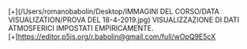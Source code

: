 [+](/Users/romanobabolin/Desktop/IMMAGINI DEL CORSO/DATA VISUALIZATION/PROVA DEL 18-4-2019.jpg)
VISUALIZZAZIONE DI DATI ATMOSFERICI IMPOSTATI EMPIRICAMENTE.
[+]https://editor.p5js.org/r.babolin@gmail.com/full/wOpQ9E5cX
